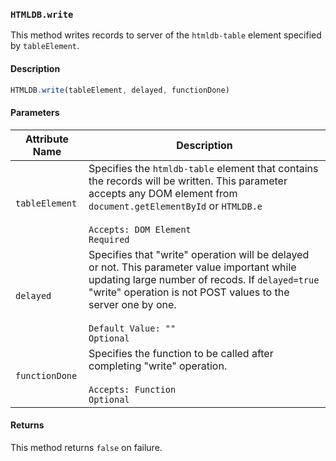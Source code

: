 ### `HTMLDB.write`

This method writes records to server of the `htmldb-table` element specified by `tableElement`.

#### Description

```javascript
HTMLDB.write(tableElement, delayed, functionDone)
```

#### Parameters

| Attribute Name             | Description                               |
| -------------------------- | ----------------------------------------- |
| `tableElement` | Specifies the `htmldb-table` element that contains the records will be written. This parameter accepts any DOM element from `document.getElementById` or `HTMLDB.e`<br><br>`Accepts: DOM Element`<br>`Required` |
| `delayed` | Specifies that "write" operation will be delayed or not. This parameter value important while updating large number of recods. If `delayed=true` "write" operation is not POST values to the server one by one.<br><br>`Default Value: ""`<br>`Optional` |
| `functionDone`| Specifies the function to be called after completing "write" operation.<br><br>`Accepts: Function`<br>`Optional` |

#### Returns

This method returns `false` on failure.